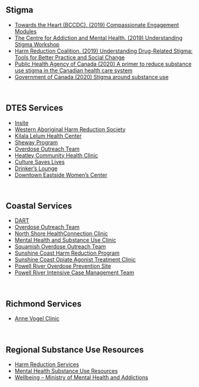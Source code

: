 ## Stigma
-	[Towards the Heart (BCCDC). (2019) Compassionate Engagement Modules](https://towardtheheart.com/reducing-stigma)
-	[The Centre for Addiction and Mental Health. (2019) Understanding Stigma Workshop](https://www.camh.ca/en/education/continuing-education-programs-and-courses/continuing-education-directory/understanding-stigma )
-	[Harm Reduction Coalition. (2019) Understanding Drug-Related Stigma: Tools for Better Practice and Social Change](https://harmreduction.org/issue-area/issue-drugs-drug-users/understanding-drug-related-stigma/ )
-	[Public Health Agency of Canada (2020) A primer to reduce substance use stigma in the Canadian health care system](https://www.canada.ca/content/dam/phac-aspc/documents/services/publications/healthy-living/primer-reduce-substance-use-stigma-health-system/stigma-primer-eng.pdf)
-	[Government of Canada (2020) Stigma around substance use](https://www.canada.ca/en/health-canada/services/substance-use/problematic-prescription-drug-use/opioids/stigma.html)

<br>

## DTES Services
-	[Insite](https://www.phs.ca/program/insite/)
-	[Western Aboriginal Harm Reduction Society](https://wahrs.ca/)
-	[Kilala Lelum Health Center](https://kilalalelum.ca/)
-	[Sheway Program](http://www.vch.ca/Locations-Services/result?res_id=900)
-   [Overdose Outreach Team](http://www.vch.ca/locations-services/result?res_id=1422)
-   [Heatley Community Health Clinic](http://www.vch.ca/about-us/news/news-releases/new-clinic-and-new-model-of-care-on-dtes)
-   [Culture Saves Lives](https://www.phs.ca/our-services/culture-saves-lives/)
-   [Drinker’s Lounge](https://www.phs.ca/program/community-managed-alcohol-program/)
-	[Downtown Eastside Women’s Center](https://dewc.ca/)

<br>

## Coastal Services
-	[DART](http://www.vch.ca/about-us/news/a-vehicle-for-change)
-	[Overdose Outreach Team](https://www.nsnews.com/local-news/overdose-outreach-team-expands-to-north-shore-3082563)
-	[North Shore HealthConnection Clinic](http://www.vch.ca/locations-services/result?res_id=1055)
-	[Mental Health and Substance Use Clinic](http://www.vch.ca/Locations-Services/result?res_id=845)
-	[Squamish Overdose Outreach Team](http://www.vch.ca/locations-services/result?res_id=1422)
-	[Sunshine Coast Harm Reduction Program](https://www.facebook.com/SunshineCoastMobileNeedleExchange/)
-	[Sunshine Coast Opiate Agonist Treatment Clinic](https://sea-to-sky.pathwaysbc.ca/programs/1018)
-	[Powell River Overdose Prevention Site](https://www.sustainpowellriver.ca/overdose-prevention-centre/)
-	[Powell River Intensive Case Management Team](https://www.facebook.com/PowellRiverHarmReductionNeedleExchange/photos/a.681159272001847/3177387232379026/?type=3)

<br>

## Richmond Services
-	[Anne Vogel Clinic](http://www.vch.ca/Locations-Services/result?res_id=1143)

<br>

## Regional Substance Use Resources
-   [Harm Reduction Services](https://towardtheheart.com/site-finder)
-   [Mental Health Substance Use Resources](https://mhsu.vchlearn.ca/services)
-   [Wellbeing – Ministry of Mental Health and Addictions](https://wellbeing.gov.bc.ca/)